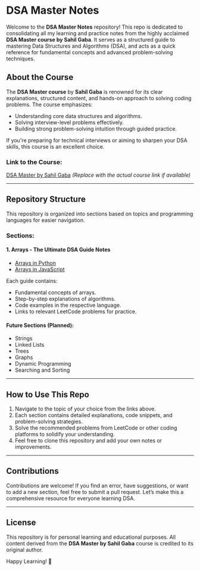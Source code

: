 # DSA Master Notes

Welcome to the **DSA Master Notes** repository! This repo is dedicated to consolidating all my learning and practice notes from the highly acclaimed **DSA Master course by Sahil Gaba**. It serves as a structured guide to mastering Data Structures and Algorithms (DSA), and acts as a quick reference for fundamental concepts and advanced problem-solving techniques.

## About the Course
The **DSA Master course** by **Sahil Gaba** is renowned for its clear explanations, structured content, and hands-on approach to solving coding problems. The course emphasizes:
- Understanding core data structures and algorithms.
- Solving interview-level problems effectively.
- Building strong problem-solving intuition through guided practice.

If you're preparing for technical interviews or aiming to sharpen your DSA skills, this course is an excellent choice.

### Link to the Course:
[DSA Master by Sahil Gaba](https://example.com) *(Replace with the actual course link if available)*

---

## Repository Structure
This repository is organized into sections based on topics and programming languages for easier navigation.

### Sections:

#### 1. Arrays - The Ultimate DSA Guide Notes
- [Arrays in Python](./Arrays-python.md)
- [Arrays in JavaScript](./Arrays-javascript.md)

Each guide contains:
- Fundamental concepts of arrays.
- Step-by-step explanations of algorithms.
- Code examples in the respective language.
- Links to relevant LeetCode problems for practice.

#### Future Sections (Planned):
- Strings
- Linked Lists
- Trees
- Graphs
- Dynamic Programming
- Searching and Sorting

---

## How to Use This Repo
1. Navigate to the topic of your choice from the links above.
2. Each section contains detailed explanations, code snippets, and problem-solving strategies.
3. Solve the recommended problems from LeetCode or other coding platforms to solidify your understanding.
4. Feel free to clone this repository and add your own notes or improvements.

---

## Contributions
Contributions are welcome! If you find an error, have suggestions, or want to add a new section, feel free to submit a pull request. Let’s make this a comprehensive resource for everyone learning DSA.

---

## License
This repository is for personal learning and educational purposes. All content derived from the **DSA Master by Sahil Gaba** course is credited to its original author.

Happy Learning! 🚀

